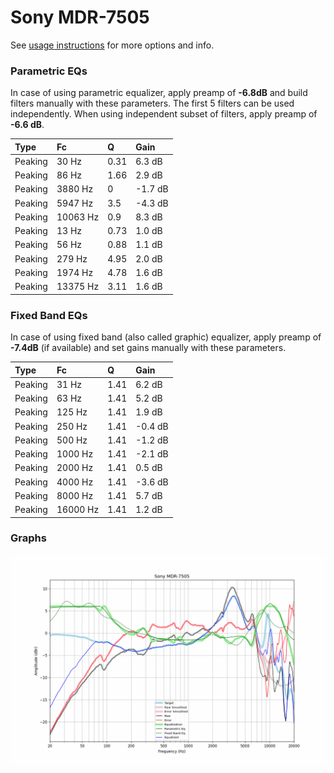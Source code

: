 # Sony MDR-7505
See [usage instructions](https://github.com/jaakkopasanen/AutoEq#usage) for more options and info.

### Parametric EQs
In case of using parametric equalizer, apply preamp of **-6.8dB** and build filters manually
with these parameters. The first 5 filters can be used independently.
When using independent subset of filters, apply preamp of **-6.6 dB**.

| Type    | Fc       |    Q | Gain    |
|:--------|:---------|:-----|:--------|
| Peaking | 30 Hz    | 0.31 | 6.3 dB  |
| Peaking | 86 Hz    | 1.66 | 2.9 dB  |
| Peaking | 3880 Hz  | 0    | -1.7 dB |
| Peaking | 5947 Hz  | 3.5  | -4.3 dB |
| Peaking | 10063 Hz | 0.9  | 8.3 dB  |
| Peaking | 13 Hz    | 0.73 | 1.0 dB  |
| Peaking | 56 Hz    | 0.88 | 1.1 dB  |
| Peaking | 279 Hz   | 4.95 | 2.0 dB  |
| Peaking | 1974 Hz  | 4.78 | 1.6 dB  |
| Peaking | 13375 Hz | 3.11 | 1.6 dB  |

### Fixed Band EQs
In case of using fixed band (also called graphic) equalizer, apply preamp of **-7.4dB**
(if available) and set gains manually with these parameters.

| Type    | Fc       |    Q | Gain    |
|:--------|:---------|:-----|:--------|
| Peaking | 31 Hz    | 1.41 | 6.2 dB  |
| Peaking | 63 Hz    | 1.41 | 5.2 dB  |
| Peaking | 125 Hz   | 1.41 | 1.9 dB  |
| Peaking | 250 Hz   | 1.41 | -0.4 dB |
| Peaking | 500 Hz   | 1.41 | -1.2 dB |
| Peaking | 1000 Hz  | 1.41 | -2.1 dB |
| Peaking | 2000 Hz  | 1.41 | 0.5 dB  |
| Peaking | 4000 Hz  | 1.41 | -3.6 dB |
| Peaking | 8000 Hz  | 1.41 | 5.7 dB  |
| Peaking | 16000 Hz | 1.41 | 1.2 dB  |

### Graphs
![](./Sony%20MDR-7505.png)